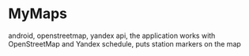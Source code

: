 # MyMaps
android,
openstreetmap,
yandex api,
the application works with OpenStreetMap and Yandex schedule, puts station markers on the map
